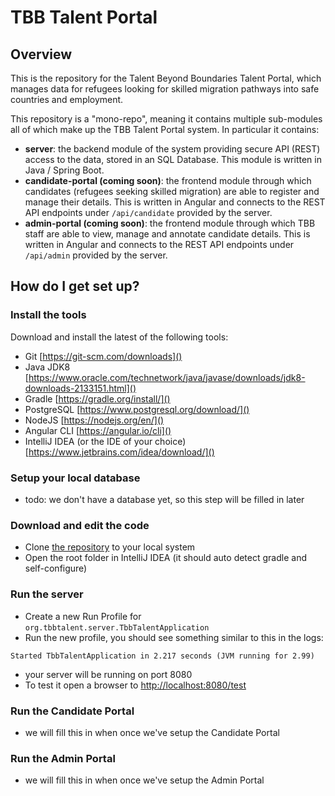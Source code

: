 # TBB Talent Portal #

## Overview ##

This is the repository for the Talent Beyond Boundaries Talent Portal, which manages data 
for refugees looking for skilled migration pathways into safe countries and employment. 
 
This repository is a "mono-repo", meaning it contains multiple sub-modules all of which 
make up the TBB Talent Portal system. In particular it contains: 

- **server**: the backend module of the system providing secure API (REST) access to the 
data, stored in an SQL Database. This module is written in Java / Spring Boot.
- **candidate-portal (coming soon)**: the frontend module through which candidates (refugees seeking skilled 
migration) are able to register and manage their details. This is written in Angular and connects 
to the REST API endpoints under `/api/candidate` provided by the server. 
- **admin-portal (coming soon)**: the frontend module through which TBB staff are able to view, manage and annotate 
candidate details. This is written in Angular and connects to the REST API endpoints under 
`/api/admin` provided by the server.
     
## How do I get set up? ##

### Install the tools ###

Download and install the latest of the following tools: 

- Git [https://git-scm.com/downloads]()
- Java JDK8 [https://www.oracle.com/technetwork/java/javase/downloads/jdk8-downloads-2133151.html]()
- Gradle [https://gradle.org/install/]()
- PostgreSQL [https://www.postgresql.org/download/]()
- NodeJS [https://nodejs.org/en/]()
- Angular CLI [https://angular.io/cli]()
- IntelliJ IDEA (or the IDE of your choice) [https://www.jetbrains.com/idea/download/]()

### Setup your local database ###

- todo: we don't have a database yet, so this step will be filled in later

### Download and edit the code ###

- Clone [the repository](https://bitbucket.org/johncameron/tbbtalentv2/src/master/) to your local system
- Open the root folder in IntelliJ IDEA (it should auto detect gradle and self-configure)

### Run the server ###

- Create a new Run Profile for `org.tbbtalent.server.TbbTalentApplication`
- Run the new profile, you should see something similar to this in the logs: 
```
Started TbbTalentApplication in 2.217 seconds (JVM running for 2.99)
```
- your server will be running on port 8080
- To test it open a browser to [http://localhost:8080/test]()


### Run the Candidate Portal ###

- we will fill this in when once we've setup the Candidate Portal

### Run the Admin Portal ###

- we will fill this in when once we've setup the Admin Portal
